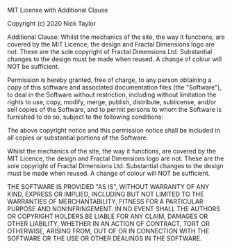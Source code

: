 MIT License with Additional Clause

Copyright (c) 2020 Nick Taylor

Additional Clause:
Whilst the mechanics of the site, the way it functions, are covered by the MIT
Licence, the design and Fractal Dimensions logo are not. These are the sole
copyright of Fractal Dimensions Ltd. Substantial changes to the design must be
made when reused. A change of colour will NOT be sufficient.

Permission is hereby granted, free of charge, to any person obtaining a copy
of this software and associated documentation files (the "Software"), to deal
in the Software without restriction, including without limitation the rights
to use, copy, modify, merge, publish, distribute, sublicense, and/or sell
copies of the Software, and to permit persons to whom the Software is
furnished to do so, subject to the following conditions:

The above copyright notice and this permission notice shall be included in all
copies or substantial portions of the Software.

Whilst the mechanics of the site, the way it functions, are covered by the MIT
Licence, the design and Fractal Dimensions logo are not. These are the sole
copyright of Fractal Dimensions Ltd. Substantial changes to the design must be
made when reused. A change of colour will NOT be sufficient.

THE SOFTWARE IS PROVIDED "AS IS", WITHOUT WARRANTY OF ANY KIND, EXPRESS OR
IMPLIED, INCLUDING BUT NOT LIMITED TO THE WARRANTIES OF MERCHANTABILITY,
FITNESS FOR A PARTICULAR PURPOSE AND NONINFRINGEMENT. IN NO EVENT SHALL THE
AUTHORS OR COPYRIGHT HOLDERS BE LIABLE FOR ANY CLAIM, DAMAGES OR OTHER
LIABILITY, WHETHER IN AN ACTION OF CONTRACT, TORT OR OTHERWISE, ARISING FROM,
OUT OF OR IN CONNECTION WITH THE SOFTWARE OR THE USE OR OTHER DEALINGS IN THE
SOFTWARE.
